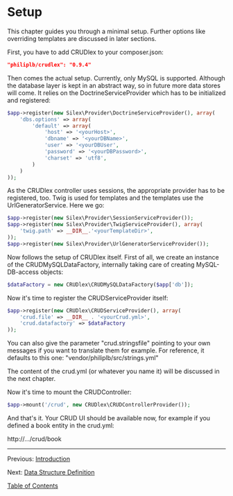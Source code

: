 Setup
=====

This chapter guides you through a minimal setup. Further options like overriding
templates are discussed in later sections.

First, you have to add CRUDlex to your composer.json:

```json
"philiplb/crudlex": "0.9.4"
```

Then comes the actual setup. Currently, only MySQL is supported. Although the
database layer is kept in an abstract way, so in future more data stores will
come. It relies on the DoctrineServiceProvider which has to be initialized and
registered:

```php
$app->register(new Silex\Provider\DoctrineServiceProvider(), array(
    'dbs.options' => array(
        'default' => array(
            'host' => '<yourHost>',
            'dbname' => '<yourDBName>',
            'user' => '<yourDBUser',
            'password' => '<yourDBPassword>',
            'charset' => 'utf8',
        )
    )
));
```

As the CRUDlex controller uses sessions, the appropriate provider has to be
registered, too. Twig is used for templates and the templates use the
UrlGeneratorService. Here we go:

```php
$app->register(new Silex\Provider\SessionServiceProvider());
$app->register(new Silex\Provider\TwigServiceProvider(), array(
    'twig.path' => __DIR__.'<yourTemplateDir>',
));
$app->register(new Silex\Provider\UrlGeneratorServiceProvider());
```

Now follows the setup of CRUDlex itself. First of all, we create an instance
of the CRUDMySQLDataFactory, internally taking care of creating MySQL-DB-access
objects:

```php
$dataFactory = new CRUDlex\CRUDMySQLDataFactory($app['db']);
```

Now it's time to register the CRUDServiceProvider itself:

```php
$app->register(new CRUDlex\CRUDServiceProvider(), array(
    'crud.file' => __DIR__ . '<yourCrud.yml>',
    'crud.datafactory' => $dataFactory
));
```

You can also give the parameter "crud.stringsfile" pointing to your own messages
if you want to translate them for example. For reference, it defaults to this
one:
"vendor/philiplb/src/strings.yml"

The content of the crud.yml (or whatever you name it) will be discussed in the
next chapter.

Now it's time to mount the CRUDController:

```php
$app->mount('/crud', new CRUDlex\CRUDControllerProvider());
```

And that's it. Your CRUD UI should be available now, for example if you
defined a book entity in the crud.yml:

http://.../crud/book

---

Previous: [Introduction](1_introduction.md)

Next: [Data Structure Definition](3_datastructures.md)

[Table of Contents](0_manual.md)

